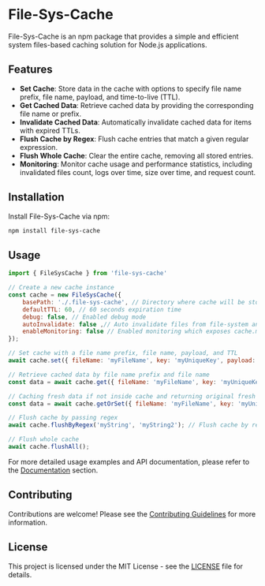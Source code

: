 # File-Sys-Cache

File-Sys-Cache is an npm package that provides a simple and efficient system files-based caching solution for Node.js applications.

## Features

- **Set Cache**: Store data in the cache with options to specify file name prefix, file name, payload, and time-to-live (TTL).
- **Get Cached Data**: Retrieve cached data by providing the corresponding file name or prefix.
- **Invalidate Cached Data**: Automatically invalidate cached data for items with expired TTLs.
- **Flush Cache by Regex**: Flush cache entries that match a given regular expression.
- **Flush Whole Cache**: Clear the entire cache, removing all stored entries.
- **Monitoring**: Monitor cache usage and performance statistics, including invalidated files count, logs over time, size over time, and request count.

## Installation

Install File-Sys-Cache via npm:

```bash
npm install file-sys-cache
```

## Usage
```javascript
import { FileSysCache } from 'file-sys-cache'

// Create a new cache instance
const cache = new FileSysCache({
    basePath: './.file-sys-cache', // Directory where cache will be stored
    defaultTTL: 60, // 60 seconds expiration time
    debug: false, // Enabled debug mode
    autoInvalidate: false ,// Auto invalidate files from file-system and delete expired files automatically without need of triggering .invalidate()
    enableMonitoring: false // Enabled monitoring which exposes cache.monitoring.get(), cache.monitoring.reset()
});

// Set cache with a file name prefix, file name, payload, and TTL
await cache.set({ fileName: 'myFileName', key: 'myUniqueKey', payload: myPayload, ttl: 3600 })

// Retrieve cached data by file name prefix and file name
const data = await cache.get({ fileName: 'myFileName', key: 'myUniqueKey' });

// Caching fresh data if not inside cache and returning original fresh payload, otherwise if it is inside the cache then it returns cached data
const data = await cache.getOrSet({ fileName: 'myFileName', key: 'myUniqueKey', payload: myPayload, ttl: 3600 });

// Flush cache by passing regex
await cache.flushByRegex('myString', 'myString2'); // Flush cache by regex match (single or multiple same matches)

// Flush whole cache
await cache.flushAll();
```

For more detailed usage examples and API documentation, please refer to the [Documentation]() section.

## Contributing
Contributions are welcome! Please see the [Contributing Guidelines](https://github.com/ndragun92/file-sys-cache/blob/main/CONTRIBUTING.md) for more information.

## License
This project is licensed under the MIT License - see the [LICENSE](https://github.com/ndragun92/file-sys-cache/blob/main/LICENSE) file for details.